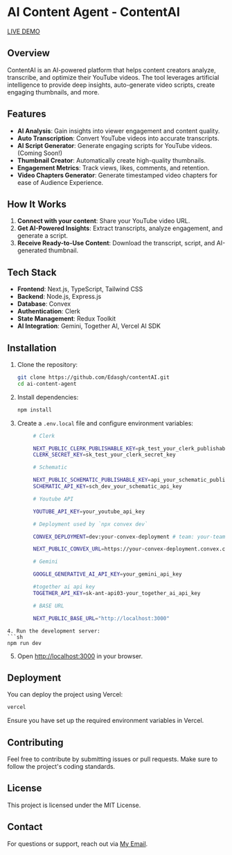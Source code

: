 # AI Content Agent - ContentAI

[LIVE DEMO](https://contentai-edasgh.vercel.app/)



## Overview

ContentAI is an AI-powered platform that helps content creators analyze, transcribe, and optimize their YouTube videos. The tool leverages artificial intelligence to provide deep insights, auto-generate video scripts, create engaging thumbnails, and more.

## Features

- **AI Analysis**: Gain insights into viewer engagement and content quality.
- **Auto Transcription**: Convert YouTube videos into accurate transcripts.
- **AI Script Generator**: Generate engaging scripts for YouTube videos. (Coming Soon!)
- **Thumbnail Creator**: Automatically create high-quality thumbnails.
- **Engagement Metrics**: Track views, likes, comments, and retention.
- **Video Chapters Generator**: Generate timestamped video chapters for ease of Audience Experience.

## How It Works

1. **Connect with your content**: Share your YouTube video URL.
2. **Get AI-Powered Insights**: Extract transcripts, analyze engagement, and generate a script.
3. **Receive Ready-to-Use Content**: Download the transcript, script, and AI-generated thumbnail.

## Tech Stack

- **Frontend**: Next.js, TypeScript, Tailwind CSS
- **Backend**: Node.js, Express.js
- **Database**: Convex
- **Authentication**: Clerk
- **State Management**: Redux Toolkit
- **AI Integration**: Gemini, Together AI, Vercel AI SDK

## Installation

1. Clone the repository:
   ```sh
   git clone https://github.com/Edasgh/contentAI.git
   cd ai-content-agent
   ```
2. Install dependencies:
   ```sh
   npm install
   ```
3. Create a `.env.local` file and configure environment variables:

   ```sh
        # Clerk

        NEXT_PUBLIC_CLERK_PUBLISHABLE_KEY=pk_test_your_clerk_publishable_key
        CLERK_SECRET_KEY=sk_test_your_clerk_secret_key

        # Schematic

        NEXT_PUBLIC_SCHEMATIC_PUBLISHABLE_KEY=api_your_schematic_publishable_key
        SCHEMATIC_API_KEY=sch_dev_your_schematic_api_key

        # Youtube API

        YOUTUBE_API_KEY=your_youtube_api_key

        # Deployment used by `npx convex dev`

        CONVEX_DEPLOYMENT=dev:your-convex-deployment # team: your-team, project: your-project

        NEXT_PUBLIC_CONVEX_URL=https://your-convex-deployment.convex.cloud

        # Gemini

        GOOGLE_GENERATIVE_AI_API_KEY=your_gemini_api_key

        #together ai api key
        TOGETHER_API_KEY=sk-ant-api03-your_together_ai_api_key

        # BASE URL

        NEXT_PUBLIC_BASE_URL="http://localhost:3000"
   ```

````
4. Run the development server:
```sh
npm run dev
````

5. Open [http://localhost:3000](http://localhost:3000) in your browser.

## Deployment

You can deploy the project using Vercel:

```sh
vercel
```

Ensure you have set up the required environment variables in Vercel.

## Contributing

Feel free to contribute by submitting issues or pull requests. Make sure to follow the project's coding standards.

## License

This project is licensed under the MIT License.

## Contact

For questions or support, reach out via [My Email](mailto:edas25564@gmail.com).
